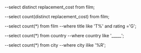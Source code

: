 --select distinct replacement_cost from film;

--select count(distinct replacement_cost) from film;

--select count(*) from film
--where title like 'T%' and rating ='G';

--select count(*) from country
--where country like '_____';

--select count(*) from city
--where city ilike '%R';
